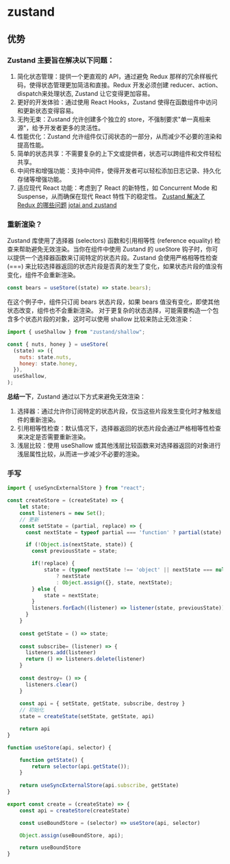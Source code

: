 # zustand

## 优势

### Zustand 主要旨在解决以下问题：
1. 简化状态管理：提供一个更直观的 API，通过避免 Redux 那样的冗余样板代码，使得状态管理更加简洁和直接。Redux 开发必须创建 reducer、action、dispatch来处理状态, Zustand 让它变得更加容易。
2. 更好的开发体验：通过使用 React Hooks，Zustand 使得在函数组件中访问和更新状态变得容易。
3. 无拘无束：Zustand 允许创建多个独立的 store，不强制要求"单一真相来源"，给予开发者更多的灵活性。
4. 性能优化：Zustand 允许组件仅订阅状态的一部分，从而减少不必要的渲染和提高性能。
5. 简单的状态共享：不需要复杂的上下文或提供者，状态可以跨组件和文件轻松共享。
6. 中间件和增强功能：支持中间件，使得开发者可以轻松添加日志记录、持久化存储等增强功能。
7. 适应现代 React 功能：考虑到了 React 的新特性，如 Concurrent Mode 和 Suspense，从而确保在现代 React 特性下的稳定性。
[Zustand 解决了 Redux 的哪些问题](https://juejin.cn/post/7399985328708878362?searchId=2024091814525748783D59F0CAFE4C3159)
[jotai and zustand](https://juejin.cn/post/7356813407373328418?searchId=2024091814525748783D59F0CAFE4C3159)

### 重新渲染？
Zustand 库使用了选择器 (selectors) 函数和引用相等性 (reference equality) 检查来帮助避免无效渲染。当你在组件中使用 Zustand 的 useStore 钩子时，你可以提供一个选择器函数来订阅特定的状态片段。Zustand 会使用严格相等性检查 (===) 来比较选择器返回的状态片段是否真的发生了变化，如果状态片段的值没有变化，组件不会重新渲染。
```js
const bears = useStore((state) => state.bears);
```
在这个例子中，组件只订阅 bears 状态片段，如果 bears 值没有变化，即使其他状态改变，组件也不会重新渲染。
对于更复杂的状态选择，可能需要构造一个包含多个状态片段的对象，这时可以使用 shallow 比较来防止无效渲染：
```js
import { useShallow } from "zustand/shallow";

const { nuts, honey } = useStore(
  (state) => ({
    nuts: state.nuts,
    honey: state.honey,
  }),
  useShallow,
);
```
**总结一下**，Zustand 通过以下方式来避免无效渲染：
1. 选择器：通过允许你订阅特定的状态片段，仅当这些片段发生变化时才触发组件的重新渲染。
2. 引用相等性检查：默认情况下，选择器返回的状态片段会通过严格相等性检查来决定是否需要重新渲染。
3. 浅层比较：使用 useShallow 或其他浅层比较函数来对选择器返回的对象进行浅层属性比较，从而进一步减少不必要的渲染。



### 手写
```js {.line-numbers}
import { useSyncExternalStore } from "react";

const createStore = (createState) => {
    let state;
    const listeners = new Set();
    // 更新
    const setState = (partial, replace) => {
      const nextState = typeof partial === 'function' ? partial(state) : partial

      if (!Object.is(nextState, state)) {
        const previousState = state;

        if(!replace) {
            state = (typeof nextState !== 'object' || nextState === null)
                ? nextState
                : Object.assign({}, state, nextState);
        } else {
            state = nextState;
        }
        listeners.forEach((listener) => listener(state, previousState));
      }
    }
  
    const getState = () => state;
  
    const subscribe= (listener) => {
      listeners.add(listener)
      return () => listeners.delete(listener)
    }
  
    const destroy= () => {
      listeners.clear()
    }
  
    const api = { setState, getState, subscribe, destroy }
    // 初始化
    state = createState(setState, getState, api)

    return api
}

function useStore(api, selector) {

    function getState() {
        return selector(api.getState());
    }
  
    return useSyncExternalStore(api.subscribe, getState)
}

export const create = (createState) => {
    const api = createStore(createState)

    const useBoundStore = (selector) => useStore(api, selector)

    Object.assign(useBoundStore, api);

    return useBoundStore
}
```
